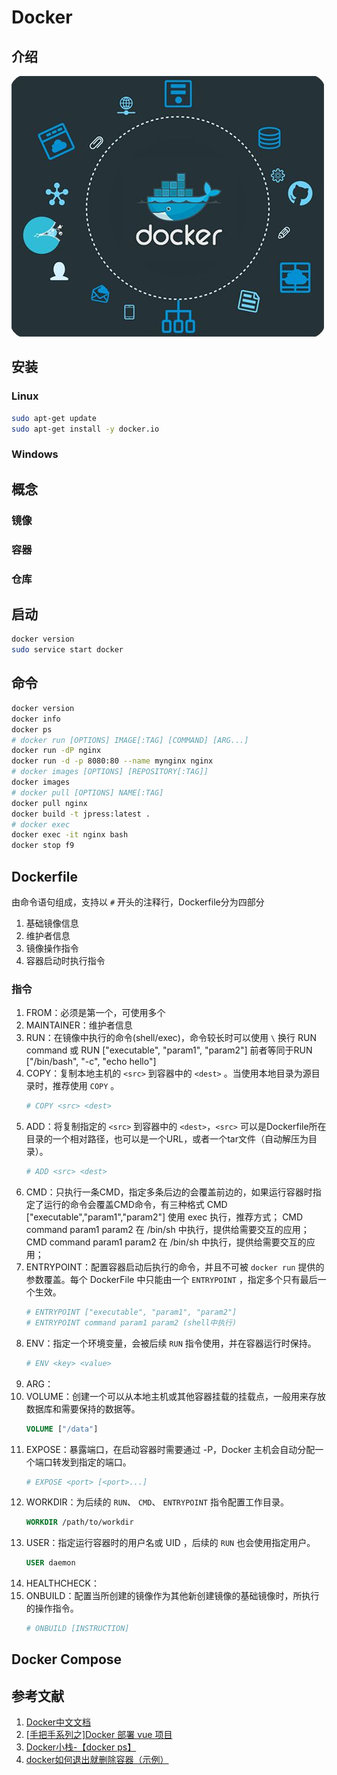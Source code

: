 # Docker

## 介绍

![Yeoman](../../../assets/images/docker.jpg)

## 安装

### Linux

```bash
sudo apt-get update
sudo apt-get install -y docker.io
```

### Windows

## 概念

### 镜像

### 容器

### 仓库

## 启动

```bash
docker version
sudo service start docker
```

## 命令

```bash
docker version
docker info
docker ps
# docker run [OPTIONS] IMAGE[:TAG] [COMMAND] [ARG...]
docker run -dP nginx
docker run -d -p 8080:80 --name mynginx nginx
# docker images [OPTIONS] [REPOSITORY[:TAG]]
docker images
# docker pull [OPTIONS] NAME[:TAG]
docker pull nginx
docker build -t jpress:latest .
# docker exec 
docker exec -it nginx bash
docker stop f9
```

## Dockerfile

由命令语句组成，支持以 `#` 开头的注释行，Dockerfile分为四部分

1. 基础镜像信息
1. 维护者信息
1. 镜像操作指令
1. 容器启动时执行指令

### 指令

1. FROM：必须是第一个，可使用多个
1. MAINTAINER：维护者信息
1. RUN：在镜像中执行的命令(shell/exec)，命令较长时可以使用 `\` 换行
    RUN command 或 RUN ["executable", "param1", "param2"]
    前者等同于RUN ["/bin/bash", "-c", "echo hello"]
1. COPY：复制本地主机的 `<src>` 到容器中的 `<dest>` 。当使用本地目录为源目录时，推荐使用 `COPY` 。
    ```dockerfile
    # COPY <src> <dest>
    ```
1. ADD：将复制指定的 `<src>` 到容器中的 `<dest>`，`<src>` 可以是Dockerfile所在目录的一个相对路径，也可以是一个URL，或者一个tar文件（自动解压为目录）。
    ```dockerfile
    # ADD <src> <dest>
    ```
1. CMD：只执行一条CMD，指定多条后边的会覆盖前边的，如果运行容器时指定了运行的命令会覆盖CMD命令，有三种格式
    CMD ["executable","param1","param2"] 使用 exec 执行，推荐方式；
    CMD command param1 param2 在 /bin/sh 中执行，提供给需要交互的应用；
    CMD command param1 param2 在 /bin/sh 中执行，提供给需要交互的应用；
1. ENTRYPOINT：配置容器启动后执行的命令，并且不可被 `docker run` 提供的参数覆盖。每个 DockerFile 中只能由一个 `ENTRYPOINT` ，指定多个只有最后一个生效。
    ```dockerfile
    # ENTRYPOINT ["executable", "param1", "param2"]
    # ENTRYPOINT command param1 param2 (shell中执行)
    ```
1. ENV：指定一个环境变量，会被后续 `RUN` 指令使用，并在容器运行时保持。
    ```dockerfile
    # ENV <key> <value>
    ```
1. ARG：
1. VOLUME：创建一个可以从本地主机或其他容器挂载的挂载点，一般用来存放数据库和需要保持的数据等。
    ```dockerfile
    VOLUME ["/data"]
    ```
1. EXPOSE：暴露端口，在启动容器时需要通过 -P，Docker 主机会自动分配一个端口转发到指定的端口。
    ```dockerfile
    # EXPOSE <port> [<port>...]
    ```
1. WORKDIR：为后续的 `RUN`、 `CMD`、 `ENTRYPOINT` 指令配置工作目录。
    ```dockerfile
    WORKDIR /path/to/workdir
    ```
1. USER：指定运行容器时的用户名或 UID ，后续的 `RUN` 也会使用指定用户。
    ```dockerfile
    USER daemon
    ```
1. HEALTHCHECK：
1. ONBUILD：配置当所创建的镜像作为其他新创建镜像的基础镜像时，所执行的操作指令。
    ```dockerfile
    # ONBUILD [INSTRUCTION]
    ```

## Docker Compose

## 参考文献

1. [Docker中文文档](http://www.dockerinfo.net/document)
1. [[手把手系列之]Docker 部署 vue 项目](https://juejin.im/post/5cce4b1cf265da0373719819)
1. [Docker小栈-【docker ps】](https://www.jianshu.com/p/8474119c8cd1)
1. [docker如何退出就删除容器（示例）](https://blog.csdn.net/qq_36850813/article/details/96848886)
